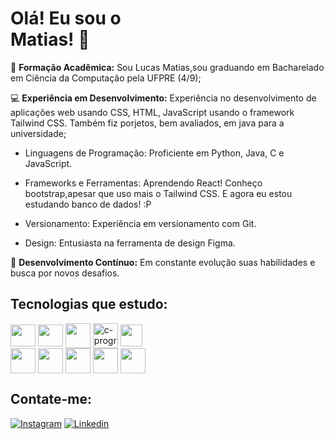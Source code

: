 <h1>Olá! Eu sou o<br>
Matias! 🤖</h1>

  📙 <strong>Formação Acadêmica:</strong> Sou Lucas Matias,sou graduando em Bacharelado em Ciência da Computação pela UFPRE (4/9);
  
  💻 <strong>Experiência em Desenvolvimento:</strong> Experiência no desenvolvimento de aplicações web usando CSS, HTML, JavaScript usando o framework Tailwind CSS.
Também fiz porjetos, bem avaliados, em java para a universidade;
  
  - Linguagens de Programação: Proficiente em Python, Java, C e JavaScript.

  - Frameworks e Ferramentas: Aprendendo React! Conheço bootstrap,apesar que uso mais o Tailwind CSS. E agora eu estou estudando banco de dados! :P

  - Versionamento: Experiência em versionamento com Git.
    
  - Design: Entusiasta na ferramenta de design Figma.
  
  🚀 <strong>Desenvolvimento Contínuo:</strong> Em constante evolução suas habilidades e busca por novos desafios.


<h2>Tecnologias que estudo:</h2>
<div style="display: inline-block;">
  <img align="center" height="35" width="40" src="https://cdn.jsdelivr.net/gh/devicons/devicon/icons/javascript/javascript-plain.svg">
  <img align="center" height="35" width="40" src="https://cdn.jsdelivr.net/gh/devicons/devicon/icons/html5/html5-original.svg">
  <img align="center" height="40" width="40" src="https://cdn.jsdelivr.net/gh/devicons/devicon/icons/css3/css3-original.svg">
  <img align="center" height="40" width="40" src="https://img.icons8.com/color/48/c-programming.png" alt="c-programming"/>
  <img align="center" height="35" width="35"  src="https://cdn.jsdelivr.net/gh/devicons/devicon@latest/icons/tailwindcss/tailwindcss-original.svg" />
  <img align="center" height="40" width="4"  src="https://cdn.jsdelivr.net/gh/devicons/devicon@latest/icons/java/java-original.svg" />
</div>
<br>
<div style="display: inline-block">
  <img align="center" height="40" width="40" src="https://cdn.jsdelivr.net/gh/devicons/devicon@latest/icons/bootstrap/bootstrap-original.svg" />
  <img align="center" height="40" width="40" src="https://cdn.jsdelivr.net/gh/devicons/devicon@latest/icons/git/git-original.svg" />
  <img align="center" height="40" width="40" src="https://cdn.jsdelivr.net/gh/devicons/devicon@latest/icons/react/react-original.svg" />
  <img align="center" height="40" width="40" src="https://cdn.jsdelivr.net/gh/devicons/devicon@latest/icons/azuresqldatabase/azuresqldatabase-original.svg" />   
  <img align="center" height="40" width="40" src="https://cdn.jsdelivr.net/gh/devicons/devicon@latest/icons/figma/figma-original.svg" />        
</div>

<h2>Contate-me:</h2>

[![Instagram](https://img.shields.io/badge/Instagram-E4405F?style=for-the-badge&logo=instagram&logoColor=white)](https://www.instagram.com/themattiaz/)
[![Linkedin](https://img.shields.io/badge/LinkedIn-0077B5?style=for-the-badge&logo=linkedin&logoColor=white)](https://www.linkedin.com/in/lucas-matias-345392234/)

